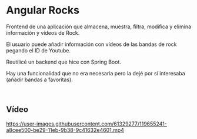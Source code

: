 # Angular Rocks

Frontend de una aplicación que almacena, muestra, filtra, modifica y elimina información y vídeos de Rock. 

El usuario puede añadir información con vídeos de las bandas de rock pegando el ID de Youtube.

Reutilicé un backend que hice con Spring Boot.

Hay una funcionalidad que no era necesaria pero la dejé por si interesaba (añadir bandas a favoritas).

<br />

## Vídeo


https://user-images.githubusercontent.com/61329277/119655241-a8cee500-be29-11eb-9b38-9c41632e4601.mp4






